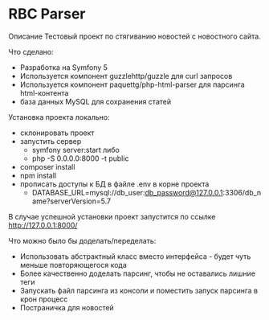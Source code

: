 # RBC Parser

Описание
 Тестовый проект по стягиванию новостей с новостного сайта.
 
Что сделано:
 - Разработка на Symfony 5
 - Используется компонент guzzlehttp/guzzle для curl запросов
 - Используется компонент paquettg/php-html-parser для парсинга html-контента
 - база данных MySQL для сохранения статей

Установка проекта локально:
- склонировать проект
- запустить сервер 
  - symfony server:start либо 
  - php -S 0.0.0.0:8000 -t public
- composer install
- npm install
- прописать доступы к БД в файле .env в корне проекта
  - DATABASE_URL=mysql://db_user:db_password@127.0.0.1:3306/db_name?serverVersion=5.7

В случае успешной установки проект запустится по ссылке http://127.0.0.1:8000/

Что можно было бы доделать/переделать:
 - Использовать абстрактный класс вместо интерфейса - будет чуть меньше повторяющегося кода
 - Более качественно доделать парсинг, чтобы не оставались лишние теги
 - Запускать файл парсинга из консоли и поместить запуск парсинга в крон процесс
 - Постраничка для новостей
 
